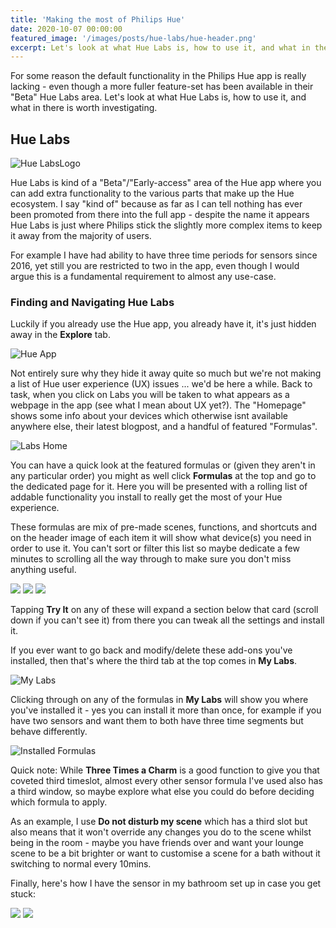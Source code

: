 ```yaml
---
title: 'Making the most of Philips Hue'
date: 2020-10-07 00:00:00
featured_image: '/images/posts/hue-labs/hue-header.png'
excerpt: Let's look at what Hue Labs is, how to use it, and what in there is worth investigating.
---
```


For some reason the default functionality in the Philips Hue app is really lacking - even though a more fuller feature-set has been available in their "Beta" Hue Labs area. Let's look at what Hue Labs is, how to use it, and what in there is worth investigating.

## Hue Labs

![Hue LabsLogo](/images/posts/hue-labs/hue-labs-logo.png)

Hue Labs is kind of a "Beta"/"Early-access" area of the Hue app where you can add extra functionality to the various parts that make up the Hue ecosystem. I say "kind of" because as far as I can tell nothing has ever been promoted from there into the full app - despite the name it appears Hue Labs is just where Philips stick the slightly more complex items to keep it away from the majority of users.

For example I have had ability to have three time periods for sensors since 2016, yet still you are restricted to two in the app, even though I would argue this is a fundamental requirement to almost any use-case.

### Finding and Navigating Hue Labs
Luckily if you already use the Hue app, you already have it, it's just hidden away in the __Explore__ tab.

![Hue App](/images/posts/hue-labs/hue-app.png)

Not entirely sure why they hide it away quite so much but we're not making a list of Hue user experience (UX) issues ... we'd be here a while. Back to task, when you click on Labs you will be taken to what appears as a webpage in the app (see what I mean about UX yet?). The "Homepage" shows some info about your devices which otherwise isnt available anywhere else, their latest blogpost, and a handful of featured "Formulas".

![Labs Home](/images/posts/hue-labs/labs-home.png)

You can have a quick look at the featured formulas or (given they aren't in any particular order) you might as well click __Formulas__ at the top and go to the dedicated page for it. Here you will be presented with a rolling list of addable functionality you install to really get the most of your Hue experience.

These formulas are mix of pre-made scenes, functions, and shortcuts and on the header image of each item it will show what device(s) you need in order to use it. You can't sort or filter this list so maybe dedicate a few minutes to scrolling all the way through to make sure you don't miss anything useful.

<div class="gallery" data-columns="3">
    <img src="/images/posts/hue-labs/formula-schedule.png">
    <img src="/images/posts/hue-labs/formula-fire.png">
    <img src="/images/posts/hue-labs/formula-three.png">
</div>

Tapping __Try It__ on any of these will expand a section below that card (scroll down if you can't see it) from there you can tweak all the settings and install it.

If you ever want to go back and modify/delete these add-ons you've installed, then that's where the third tab at the top comes in __My Labs__.

![My Labs](/images/posts/hue-labs/my-labs.png)

Clicking through on any of the formulas in __My Labs__ will show you where you've installed it - yes you can install it more than once, for example if you have two sensors and want them to both have three time segments but behave differently.

![Installed Formulas](/images/posts/hue-labs/installed-formulas.png)

Quick note: While __Three Times a Charm__ is a good function to give you that coveted third timeslot, almost every other sensor formula I've used also has a third window, so maybe explore what else you could do before deciding which formula to apply.


As an example, I use __Do not disturb my scene__ which has a third slot but also means that it won't override any changes you do to the scene whilst being in the room - maybe you have friends over and want your lounge scene to be a bit brighter or want to customise a scene for a bath without it switching to normal every 10mins.

Finally, here's how I have the sensor in my bathroom set up in case you get stuck:

<div class="gallery" data-columns="2">
    <img src="/images/posts/hue-labs/dnd-three.png">
    <img src="/images/posts/hue-labs/dnd-settings.png">
</div>

